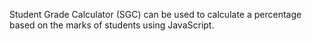 Student Grade Calculator (SGC) can be used to calculate a percentage based on the marks of students using JavaScript.
